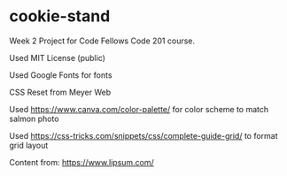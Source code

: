 # cookie-stand
Week 2 Project for Code Fellows Code 201 course.

Used MIT License (public)

Used Google Fonts for fonts

CSS Reset from Meyer Web

Used https://www.canva.com/color-palette/ for color scheme to match salmon photo

Used https://css-tricks.com/snippets/css/complete-guide-grid/ to format grid layout

Content from: https://www.lipsum.com/

